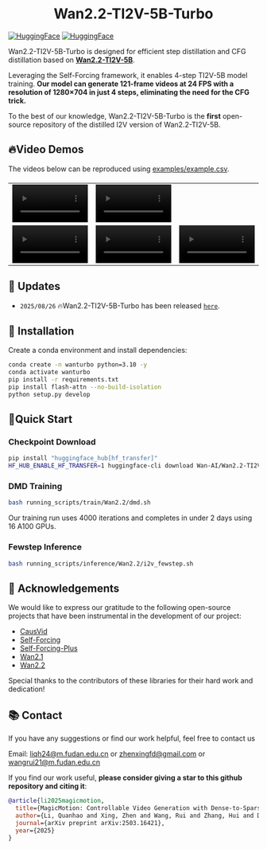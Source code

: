 <p align="center">
<h1 align="center">Wan2.2-TI2V-5B-Turbo</h1>
<a href="https://huggingface.co/quanhaol/Wan2.2-TI2V-5B-Turbo"><img src="https://img.shields.io/badge/🤗_HuggingFace-Model-ffbd45.svg" alt="HuggingFace"></a>
<a href="https://huggingface.co/datasets/quanhaol/MagicData"><img src="https://img.shields.io/badge/🤗_HuggingFace-Dataset-ffbd45.svg" alt="HuggingFace"></a>

Wan2.2-TI2V-5B-Turbo is designed for efficient step distillation and CFG distillation based on <a href="https://huggingface.co/Wan-AI/Wan2.2-TI2V-5B"><b>Wan2.2-TI2V-5B</b></a>. 

Leveraging the Self-Forcing framework, it enables 4-step TI2V-5B model training. **Our model can generate 121-frame videos at 24 FPS with a resolution of 1280×704 in just 4 steps, eliminating the need for the CFG trick.**

To the best of our knowledge, Wan2.2-TI2V-5B-Turbo is the **first** open-source repository of the distilled I2V version of Wan2.2-TI2V-5B.

## 🔥Video Demos
The videos below can be reproduced using [examples/example.csv](examples/example.csv).

<table border="0" style="width: 100%; text-align: left; margin-top: 20px;">
  <tr>
      <td>
          <video src="https://github.com/user-attachments/assets/0b18fa71-fd9c-4991-ae6f-e11555584592" width="100%" controls loop></video>
      </td>
      <td>
          <video src="https://github.com/user-attachments/assets/ce12f69f-0945-4626-92b3-276345b3b60b" width="100%" controls loop></video>
      </td>
  </tr>
  <tr>
      <td>
          <video src="https://github.com/user-attachments/assets/491f4f79-9c01-4ab6-a6ee-9990f3813b70" width="100%" controls loop></video>
      </td>
      <td>
          <video src="https://github.com/user-attachments/assets/2dadcb41-dde0-45c0-85f3-a4be0c3f42d2" width="100%" controls loop></video>
      </td>
       <td>
          <video src="https://github.com/user-attachments/assets/ee4063de-419e-43a5-ab3b-b629c058ba99" width="100%" controls loop></video>
     </td>
  </tr>
</table>

## 📣 Updates
- `2025/08/26` 🔥Wan2.2-TI2V-5B-Turbo has been released [`here`](https://huggingface.co/quanhaol/Wan2.2-TI2V-5B-Turbo).

## 🐍 Installation
Create a conda environment and install dependencies:
```bash
conda create -n wanturbo python=3.10 -y
conda activate wanturbo
pip install -r requirements.txt
pip install flash-attn --no-build-isolation
python setup.py develop
```

## 🚀Quick Start

### Checkpoint Download

```bash
pip install "huggingface_hub[hf_transfer]"
HF_HUB_ENABLE_HF_TRANSFER=1 huggingface-cli download Wan-AI/Wan2.2-TI2V-5B --local-dir wan_models/Wan2.2-TI2V-5B
```

### DMD Training 
```bash
bash running_scripts/train/Wan2.2/dmd.sh
```
Our training run uses 4000 iterations and completes in under 2 days using 16 A100 GPUs.

### Fewstep Inference
```bash
bash running_scripts/inference/Wan2.2/i2v_fewstep.sh
```

## 🤝 Acknowledgements

We would like to express our gratitude to the following open-source projects that have been instrumental in the development of our project:

- [CausVid](https://github.com/tianweiy/CausVid)
- [Self-Forcing](https://github.com/guandeh17/Self-Forcing)
- [Self-Forcing-Plus](https://github.com/GoatWu/Self-Forcing-Plus)
- [Wan2.1](https://github.com/Wan-Video/Wan2.1)
- [Wan2.2](https://github.com/Wan-Video/Wan2.2)

Special thanks to the contributors of these libraries for their hard work and dedication!

## 📚 Contact

If you have any suggestions or find our work helpful, feel free to contact us

Email: liqh24@m.fudan.edu.cn or zhenxingfd@gmail.com or wangrui21@m.fudan.edu.cn

If you find our work useful, <b>please consider giving a star to this github repository and citing it</b>:

```bibtex
@article{li2025magicmotion,
  title={MagicMotion: Controllable Video Generation with Dense-to-Sparse Trajectory Guidance},
  author={Li, Quanhao and Xing, Zhen and Wang, Rui and Zhang, Hui and Dai, Qi and Wu, Zuxuan},
  journal={arXiv preprint arXiv:2503.16421},
  year={2025}
}
```
